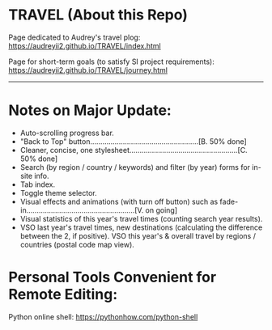 # TRAVEL (About this Repo)

Page dedicated to Audrey's travel plog: https://audreyii2.github.io/TRAVEL/index.html

Page for short-term goals (to satisfy SI project requirements): https://audreyii2.github.io/TRAVEL/journey.html

-------------------------------------------------------------------------------------
# Notes on Major Update:

* Auto-scrolling progress bar.
* "Back to Top" button.....................................................[B. 50% done]
* Cleaner, concise, one stylesheet.....................................................[C. 50% done]
* Search (by region / country / keywords) and filter (by year) forms for in-site info.
* Tab index.
* Toggle theme selector.
* Visual effects and animations (with turn off button) such as fade-in.....................................................[V. on going]
* Visual statistics of this year's travel times (counting search year results).
* VSO last year's travel times, new destinations (calculating the difference between the 2, if positive).
VSO this year's & overall travel by regions / countries (postal code map view).

# Personal Tools Convenient for Remote Editing:

Python online shell: https://pythonhow.com/python-shell
